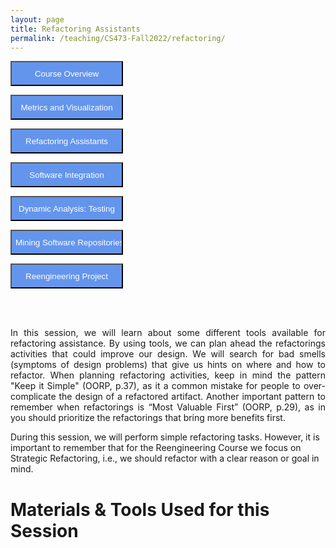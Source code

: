 ```yaml
---
layout: page
title: Refactoring Assistants
permalink: /teaching/CS473-Fall2022/refactoring/
---
```

<form action="/teaching/CS473-Fall2022/">
    <input type="submit" style="background-color:cornflowerblue;color:white;width:180px;
height:40px;" value="Course Overview" />
</form>
<form action="/teaching/CS473-Fall2022/metrics/">
    <input type="submit" style="background-color:cornflowerblue;color:white;width:180px;
height:40px;" value="Metrics and Visualization" />
</form>
<form action="/teaching/CS473-Fall2022/refactoring/">
    <input type="submit" style="background-color:cornflowerblue;color:white;width:180px;
height:40px;" value="Refactoring Assistants" />
</form>
<form action="/teaching/CS473-Fall2022/integration/">
    <input type="submit" style="background-color:cornflowerblue;color:white;width:180px;
height:40px;" value="Software Integration" />
</form>
<form action="/teaching/CS473-Fall2022/dynamic/">
    <input type="submit" style="background-color:cornflowerblue;color:white;width:180px;
height:40px;" value="Dynamic Analysis: Testing" />
</form>
<form action="/teaching/CS473-Fall2022/msr/">
    <input type="submit" style="background-color:cornflowerblue;color:white;width:180px;
height:40px;" value="Mining Software Repositories" />
</form>
<form action="/teaching/CS473-Fall2022/project/">
    <input type="submit" style="background-color:cornflowerblue;color:white;width:180px;
height:40px;" value="Reengineering Project" />
</form>

<br/>
<br/>

<p align="justify">
In this session, we will learn about some different tools available for refactoring assistance. By using tools, we can plan ahead the refactorings activities that could improve our design. We will search for bad smells (symptoms of design problems) that give us hints on where and how to refactor. When planning refactoring activities, keep in mind the pattern "Keep it Simple" (OORP, p.37), as it a common mistake for people to over-complicate the design of a refactored artifact. Another important pattern to remember when refactorings is “Most Valuable First” (OORP, p.29), as in you should prioritize the refactorings that bring more benefits first.

During this session, we will perform simple refactoring tasks. However, it is important to remember that for the Reengineering Course we focus on Strategic Refactoring, i.e., we should refactor with a clear reason or goal in mind. 

Materials & Tools Used for this Session
==========